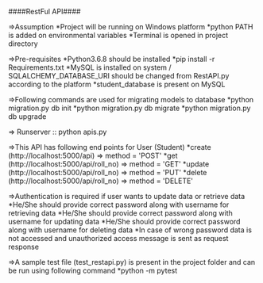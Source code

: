 ####RestFul API####

=>Assumption
  *Project will be running on Windows platform
  *python PATH is added on environmental variables
  *Terminal is opened in project directory

=>Pre-requisites
  *Python3.6.8 should be installed
  *pip install -r Requirements.txt
  *MySQL is installed on system / SQLALCHEMY_DATABASE_URI should be changed from RestAPI.py according to the platform
  *student_database is present on MySQL
  
=>Following commands are used for migrating models to database
  *python migration.py db init
  *python migration.py db migrate
  *python migration.py db upgrade
  
=> Runserver :: python apis.py

=>This API has following end points for User (Student)
	*create (http://localhost:5000/api)           => method = 'POST'
	*get    (http://localhost:5000/api/roll_no)   => method = 'GET'
	*update (http://localhost:5000/api/roll_no)   => method = 'PUT'
	*delete (http://localhost:5000/api/roll_no)   => method = 'DELETE'
	
=>Authentication is required if user wants to update data or retrieve data
  *He/She should provide correct password along with username for retrieving data 
  *He/She should provide correct password along with username for updating data
  *He/She should provide correct password along with username for deleting data
  *In case of wrong password data is not accessed and unauthorized access message is sent as request response

  
=>A sample test file (test_restapi.py) is present in the project folder and can be run using following command
	*python -m pytest
